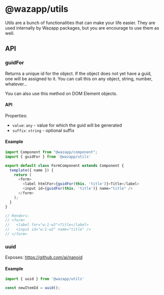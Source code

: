 # @wazapp/utils

Utils are a bunch of functionalities that can make your life easier. They are used internally by Wazapp packages, but you are encourage to use them as well.

## API

### guidFor

Returns a unique id for the object. If the object does not yet have a guid, one will be assigned to it. You can call this on any object, string, number, whatever...

You can also use this method on DOM Element objects.

#### API

Properties:
- `value`: `any` - value for which the guid will be generated
- `suffix`: `string` - optional suffix

#### Example

```typescript
import Component from "@wazapp/component";
import { guidFor } from '@wazapp/utils'

export default class FormComponent extends Component {
  template({ name }) {
    return (
      <form>
        <label htmlFor={guidFor(this, 'title')}>Title</label>
        <input id={guidFor(this, 'title')} name="title" />
      </form>
    );
  }
}

// Renders:
// <form>
//   <label for="w:1-w2">Title</label>
//   <input id="w:1-w2" name="title" />
// </form>
```

### uuid

Exposes: https://github.com/ai/nanoid

#### Example

```typescript
import { uuid } from '@wazapp/utils'

const newItemId = uuid();
```